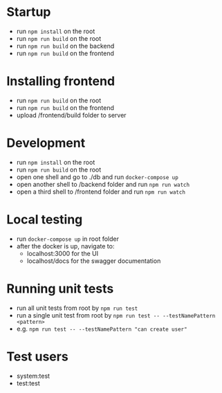 # Startup

- run `npm install` on the root
- run `npm run build` on the root
- run `npm run build` on the backend
- run `npm run build` on the frontend

# Installing frontend

- run `npm run build` on the root
- run `npm run build` on the frontend
- upload /frontend/build folder to server

# Development

- run `npm install` on the root
- run `npm run build` on the root
- open one shell and go to ./db and run `docker-compose up`
- open another shell to /backend folder and run `npm run watch`
- open a third shell to /frontend folder and run `npm run watch`

# Local testing

- run `docker-compose up` in root folder
- after the docker is up, navigate to:
  - localhost:3000 for the UI
  - localhost/docs for the swagger documentation

# Running unit tests

- run all unit tests from root by `npm run test`
- run a single unit test from root by `npm run test -- --testNamePattern <pattern>`
- e.g. `npm run test -- --testNamePattern "can create user"`

# Test users

- system:test
- test:test
